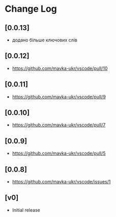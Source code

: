 # Change Log

## [0.0.13]
- додано більше ключових слів

## [0.0.12]
- https://github.com/mavka-ukr/vscode/pull/10

## [0.0.11]
- https://github.com/mavka-ukr/vscode/pull/9

## [0.0.10]
- https://github.com/mavka-ukr/vscode/pull/7

## [0.0.9]

- https://github.com/mavka-ukr/vscode/pull/5

## [0.0.8]

- https://github.com/mavka-ukr/vscode/issues/1

## [v0]

- Initial release
